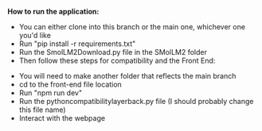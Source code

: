**How to run the application:**

* You can either clone into this branch or the main one, whichever one you'd like
* Run "pip install -r requirements.txt"
* Run the SmolLM2Download.py file in the SMolLM2 folder
* Then follow these steps for compatibility and the Front End:
- You will need to make another folder that reflects the main branch
- cd to the front-end file location
- Run "npm run dev"
- Run the pythoncompatibilitylayerback.py file (I should probably change this file name)
- Interact with the webpage
